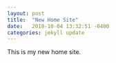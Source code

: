 ```yaml
---
layout: post
title:  "New Home Site"
date:   2018-10-04 13:32:51 -0400
categories: jekyll update
---
```

This is my new home site.

